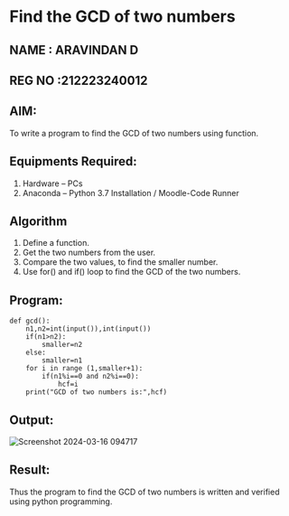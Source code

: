 # Find the GCD of two numbers
## NAME : ARAVINDAN D
## REG NO :212223240012

## AIM:
To write a program to find the GCD of two numbers using function.

## Equipments Required:
1. Hardware – PCs
2. Anaconda – Python 3.7 Installation / Moodle-Code Runner

## Algorithm
1. Define a function.
2. Get the two numbers from the user.
3. Compare the two values, to find the smaller number.
4. Use for() and if() loop to find the GCD of the two numbers.

## Program:
```
def gcd():
    n1,n2=int(input()),int(input())
    if(n1>n2):
        smaller=n2
    else:
        smaller=n1
    for i in range (1,smaller+1):
        if(n1%i==0 and n2%i==0):
            hcf=i
    print("GCD of two numbers is:",hcf)

```

## Output:

![Screenshot 2024-03-16 094717](https://github.com/Aravindan2006/GCD-of-two-numbers/assets/151760062/568b6acc-1abf-4fa8-b0bf-25a58a39203c)


## Result:
Thus the program to find the GCD of two numbers is written and verified using python programming.
